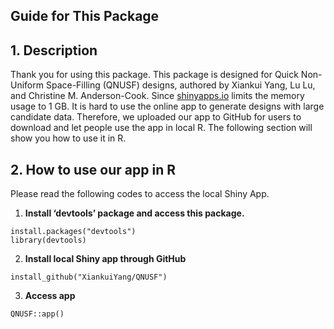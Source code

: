 ## Guide for This Package

## 1. Description

  Thank you for using this package. This package is designed for Quick Non-Uniform Space-Filling (QNUSF) designs, authored by Xiankui Yang, Lu Lu, and Christine M. Anderson-Cook. Since
  [shinyapps.io](https://xiankuiyangstatistics.shinyapps.io/QNUSF/) limits
the memory usage to 1 GB. It is hard to use the online app to generate designs with large candidate data. Therefore, we uploaded our app to GitHub for users to download and let people use the app in local R. 
The following section will show you how to use it in R.

## 2. How to use our app in R

  Please read the following codes to access the local Shiny App.

1. **Install ‘devtools’ package and access this package.**  
```{R}
install.packages("devtools")  
library(devtools)
```

2. **Install local Shiny app through GitHub**  
```{R}
install_github("XiankuiYang/QNUSF")
```

3. **Access app**  
```{R}
QNUSF::app()
```
   
